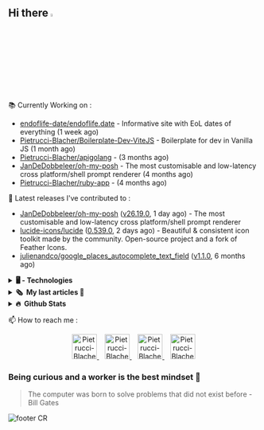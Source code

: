 ## Hi there <img src="https://media.giphy.com/media/hvRJCLFzcasrR4ia7z/giphy.gif" width="4%" alt="Hello There">

📚 Currently Working on :

- [endoflife-date/endoflife.date](https://github.com/endoflife-date/endoflife.date) - Informative site with EoL dates of everything (1 week ago)
- [Pietrucci-Blacher/Boilerplate-Dev-ViteJS](https://github.com/Pietrucci-Blacher/Boilerplate-Dev-ViteJS) - Boilerplate for dev in Vanilla JS  (1 month ago)
- [Pietrucci-Blacher/apigolang](https://github.com/Pietrucci-Blacher/apigolang) -  (3 months ago)
- [JanDeDobbeleer/oh-my-posh](https://github.com/JanDeDobbeleer/oh-my-posh) - The most customisable and low-latency cross platform/shell prompt renderer (4 months ago)
- [Pietrucci-Blacher/ruby-app](https://github.com/Pietrucci-Blacher/ruby-app) -  (4 months ago)


🔭 Latest releases I've contributed to :

- [JanDeDobbeleer/oh-my-posh](https://github.com/JanDeDobbeleer/oh-my-posh) ([v26.19.0](https://github.com/JanDeDobbeleer/oh-my-posh/releases/tag/v26.19.0), 1 day ago) - The most customisable and low-latency cross platform/shell prompt renderer
- [lucide-icons/lucide](https://github.com/lucide-icons/lucide) ([0.539.0](https://github.com/lucide-icons/lucide/releases/tag/0.539.0), 2 days ago) - Beautiful &amp; consistent icon toolkit made by the community. Open-source project and a fork of Feather Icons.
- [julienandco/google_places_autocomplete_text_field](https://github.com/julienandco/google_places_autocomplete_text_field) ([v1.1.0](https://github.com/julienandco/google_places_autocomplete_text_field/releases/tag/v1.1.0), 6 months ago)

<details>
<summary>
    <b> 🖥️ - Technologies</b>
</summary>
<br/>
<table><tr><td valign="top" width="33%">

### Frontend
<div align="center">
<a href="https://getbootstrap.com/" target="_blank" rel="noreferrer noopener"><img style="margin: 10px" src="https://cdn.jsdelivr.net/gh/devicons/devicon/icons/bootstrap/bootstrap-original.svg" alt="Bootstrap" height="50" /></a>
<a href="https://www.w3schools.com/css/" target="_blank" rel="noreferrer noopener"><img style="margin: 10px" src="https://cdn.jsdelivr.net/gh/devicons/devicon@latest/icons/css3/css3-original-wordmark.svg" alt="CSS3" height="50" /></a>
<a href="https://developer.mozilla.org/fr/docs/Glossary/HTML5" target="_blank" rel="noreferrer noopener"><img style="margin: 10px" src="https://cdn.jsdelivr.net/gh/devicons/devicon@latest/icons/html5/html5-original-wordmark.svg" alt="HTML5" height="50" /></a>
<a href="https://www.electronjs.org/" target="_blank" rel="noreferrer noopener"><img style="margin: 10px" src="https://cdn.jsdelivr.net/gh/devicons/devicon@latest/icons/electron/electron-original.svg" alt="Electron" height="50" /></a>
<a href="https://www.javascript.com/" target="_blank" rel="noreferrer noopener"><img style="margin: 10px" src="https://cdn.jsdelivr.net/gh/devicons/devicon@latest/icons/javascript/javascript-original.svg" alt="JavaScript" height="50" /></a>
<a href="https://www.typescriptlang.org/" target="_blank" rel="noreferrer noopener"><img style="margin: 10px" src="https://cdn.jsdelivr.net/gh/devicons/devicon@latest/icons/typescript/typescript-original.svg" alt="TypeScript" height="50" /></a>
<a href="https://www.chartjs.org/" target="_blank" rel="noreferrer noopener"><img style="margin: 10px" src="https://profilinator.rishav.dev/skills-assets/logo-title.svg" alt="Chart.js" height="50" /></a>
<a href="https://jquery.com/" target="_blank" rel="noreferrer noopener"><img style="margin: 10px" src="https://cdn.jsdelivr.net/gh/devicons/devicon@latest/icons/jquery/jquery-plain.svg" alt="jQuery" height="50" /></a>
<a href="https://sass-lang.com/" target="_blank" rel="noreferrer noopener"><img style="margin: 10px" src="https://cdn.jsdelivr.net/gh/devicons/devicon@latest/icons/sass/sass-original.svg" alt="Sass" height="50" /></a>
<a href="https://www.tailwindcss.com/" target="_blank" rel="noreferrer noopener"><img style="margin: 10px" src="https://cdn.jsdelivr.net/gh/devicons/devicon@latest/icons/tailwindcss/tailwindcss-original.svg" alt="Tailwind CSS" height="50" /></a>
<a href="https://vitejs.dev/" target="_blank" rel="noreferrer noopener"><img style="margin: 10px" src="https://cdn.jsdelivr.net/gh/devicons/devicon@latest/icons/vitejs/vitejs-original.svg" alt="Vite.js" height="50" /></a>
<a href="https://webpack.js.org/" target="_blank" rel="noreferrer noopener"><img style="margin: 10px" src="https://cdn.jsdelivr.net/gh/devicons/devicon@latest/icons/webpack/webpack-original.svg" alt="Webpack" height="50" /></a>
<a href="https://angular.dev/" target="_blank" rel="noreferrer noopener"><img style="margin: 10px" src="https://cdn.jsdelivr.net/gh/devicons/devicon@latest/icons/angular/angular-original.svg" alt="Angular" height="50" /></a>
<a href="https://vuejs.org/" target="_blank" rel="noreferrer noopener"><img style="margin: 10px" src="https://cdn.jsdelivr.net/gh/devicons/devicon@latest/icons/vuejs/vuejs-original.svg" alt="Vue.js" height="50" /></a>
<a href="https://react.dev" target="_blank" rel="noreferrer noopener"><img style="margin: 10px" src="https://cdn.jsdelivr.net/gh/devicons/devicon@latest/icons/react/react-original.svg" alt="React" height="50" /></a>
<a href="https://nextjs.org/" target="_blank" rel="noreferrer noopener"><img style="margin: 10px" src="https://cdn.jsdelivr.net/gh/devicons/devicon@latest/icons/nextjs/nextjs-original.svg" alt="Next.js" height="50" /></a>
</div>

</td><td valign="top" width="33%">

### Backend
<div align="center">
<a href="https://www.php.net/" target="_blank" rel="noreferrer noopener"><img style="margin: 10px" src="https://cdn.jsdelivr.net/gh/devicons/devicon@latest/icons/php/php-original.svg" alt="PHP" height="50" /></a>
<a href="https://www.mongodb.com/" target="_blank" rel="noreferrer noopener"><img style="margin: 10px" src="https://cdn.jsdelivr.net/gh/devicons/devicon@latest/icons/mongodb/mongodb-original.svg" alt="MongoDB" height="50" /></a>
<a href="https://nodejs.org/" target="_blank" rel="noreferrer noopener"><img style="margin: 10px" src="https://cdn.jsdelivr.net/gh/devicons/devicon@latest/icons/nodejs/nodejs-original.svg" alt="Node.js" height="50" /></a>
<a href="https://bun.sh/" target="_blank" rel="noreferrer noopener"><img style="margin: 10px" src="https://cdn.jsdelivr.net/gh/devicons/devicon@latest/icons/bun/bun-original.svg" alt="Bun" height="50" /></a>
<a href="https://laravel.com/" target="_blank" rel="noreferrer noopener"><img style="margin: 10px" src="https://cdn.jsdelivr.net/gh/devicons/devicon@latest/icons/laravel/laravel-original.svg" alt="Laravel" height="50" /></a>
<a href="https://www.mysql.com/" target="_blank" rel="noreferrer noopener"><img style="margin: 10px" src="https://cdn.jsdelivr.net/gh/devicons/devicon@latest/icons/mysql/mysql-original.svg" alt="MySQL" height="50" /></a>
<a href="https://mariadb.org/" target="_blank" rel="noreferrer noopener"><img style="margin: 10px" src="https://cdn.jsdelivr.net/gh/devicons/devicon@latest/icons/mariadb/mariadb-original.svg" alt="Maria DB" height="50" /></a>
<a href="https://postgresql.org" target="_blank" rel="noreferrer noopener"><img style="margin: 10px" src="https://cdn.jsdelivr.net/gh/devicons/devicon@latest/icons/postgresql/postgresql-original.svg" alt="PostgreSQL" height="50" /></a>
<a href="https://wordpress.com/" target="_blank" rel="noreferrer noopener"><img style="margin: 10px" src="https://cdn.jsdelivr.net/gh/devicons/devicon@latest/icons/wordpress/wordpress-original.svg" alt="WordPress" height="50" /></a>
<a href="https://symfony.com/" target="_blank" rel="noreferrer noopener"><img style="margin: 10px" src="https://cdn.jsdelivr.net/gh/devicons/devicon@latest/icons/symfony/symfony-original.svg" alt="Symfony" height="50" /></a>
<a href="https://rubyonrails.org/" target="_blank" rel="noreferrer noopener"><img style="margin: 10px" src="https://cdn.jsdelivr.net/gh/devicons/devicon@latest/icons/rails/rails-plain.svg" alt="Ruby on Rails" height="50" /></a>
<a href="https://www.oracle.com/in/index.html" target="_blank" rel="noreferrer noopener"><img style="margin: 10px" src="https://cdn.jsdelivr.net/gh/devicons/devicon@latest/icons/oracle/oracle-original.svg" alt="Oracle" height="50" /></a>
<a href="https://expressjs.com/" target="_blank" rel="noreferrer noopener"><img style="margin: 10px" src="https://cdn.jsdelivr.net/gh/devicons/devicon@latest/icons/express/express-original.svg" alt="Express.js" height="50" /></a>
<a href="https://api-platform.com/" target="_blank" rel="noreferrer noopener"><img style="margin: 10px" src="https://api-platform.com/images/logos/Logo_Circle%20webby%20blue%20light.svg" alt="API Platform" height="50" /></a>
<a href="https://nestjs.com/" target="_blank" rel="noreferrer noopener"><img style="margin: 10px" src="https://cdn.jsdelivr.net/gh/devicons/devicon@latest/icons/nestjs/nestjs-original.svg" alt="NestJS" height="50" /></a>
<a href="https://go.dev/" target="_blank" rel="noreferrer noopener"><img style="margin: 10px" src="https://cdn.jsdelivr.net/gh/devicons/devicon@latest/icons/go/go-original.svg" alt="Golang" height="50" /></a>
</div>

</td><td valign="top" width="33%">

### DevOps
<div align="center">
<a href="https://www.linux.org/" target="_blank" rel="noreferrer noopener"><img style="margin: 10px" src="https://cdn.jsdelivr.net/gh/devicons/devicon@latest/icons/linux/linux-original.svg" alt="Linux" height="50" /></a>
<a href="https://github.com/" target="_blank" rel="noreferrer noopener"><img style="margin: 10px" src="https://cdn.jsdelivr.net/gh/devicons/devicon@latest/icons/git/git-original.svg" alt="Git" height="50" /></a>
<a href="https://www.gnu.org/software/bash/" target="_blank" rel="noreferrer noopener"><img style="margin: 10px" src="https://cdn.jsdelivr.net/gh/devicons/devicon@latest/icons/bash/bash-original.svg" alt="Bash" height="50" /></a>
<a href="https://apache.org" target="_blank" rel="noreferrer noopener"><img style="margin: 10px" src="https://cdn.jsdelivr.net/gh/devicons/devicon@latest/icons/apache/apache-original.svg" alt="Apache" height="50" /></a>
<a href="https://www.nginx.com/" target="_blank" rel="noreferrer noopener"><img style="margin: 10px" src="https://cdn.jsdelivr.net/gh/devicons/devicon@latest/icons/nginx/nginx-original.svg" alt="Nginx" height="50" /></a>
<a href="https://www.docker.com/" target="_blank" rel="noreferrer noopener"><img style="margin: 10px" src="https://cdn.jsdelivr.net/gh/devicons/devicon@latest/icons/docker/docker-original.svg" alt="Docker" height="50" /></a>
<a href="https://kubernetes.io/" target="_blank" rel="noreferrer noopener"><img style="margin: 10px" src="https://cdn.jsdelivr.net/gh/devicons/devicon@latest/icons/kubernetes/kubernetes-original.svg" alt="Kubernetes" height="50" /></a>
<a href="https://about.gitlab.com/" target="_blank" rel="noreferrer noopener"><img style="margin: 10px" src="https://cdn.jsdelivr.net/gh/devicons/devicon@latest/icons/gitlab/gitlab-original.svg" alt="GitLab" height="50" /></a>
<a href="https://bitbucket.org" target="_blank" rel="noreferrer noopener"><img style="margin: 10px" src="https://cdn.jsdelivr.net/gh/devicons/devicon@latest/icons/bitbucket/bitbucket-original.svg" alt="Bitbucket" height="50" /></a>
</div>

</td></tr></table>

</details>

<details>
    <summary>
        <b>🗞️&nbsp;&nbsp;My last articles 🤡</b>
    </summary>
    <br>
    <div align="center">
        <img src="https://i.giphy.com/media/Ju7l5y9osyymQ/giphy.webp" width="450" alt="rickroll"/>
    </div>
    <h1 align="center">Nothing but Coming Soon 🚧</h1>
</details>


<details>
    <summary>
        <b>🔥&nbsp;&nbsp;Github&nbsp;Stats</b>
    </summary>
    <br/>

| <img align="center" src="https://github-readme-stats.vercel.app/api?username=Pietrucci-Blacher&show_icons=true&include_all_commits=true&theme=buefy&hide_border=true" alt="Maxime github stats" /> | <img align="center" src="https://github-readme-stats.vercel.app/api/top-langs/?username=Pietrucci-Blacher&layout=compact&theme=buefy&hide_border=true" alt="Maxime github stats part 2"/> |
|----------------------------------------------------------------------------------------------------------------------------------------------------------------------------------------------------|-----------------------------------------------------------------------------------------------------------------------------------------------------------|

</details>


📫 How to reach me :
<p align="center">
    <a href="https://twitter.com/Sunshiotv">
        <img alt="Pietrucci-Blacher | Twitter" width="50px" height="50px" src="https://cdn.jsdelivr.net/gh/devicons/devicon@latest/icons/twitter/twitter-original.svg"/>
    </a>
    &nbsp;&nbsp;
    <a href="https://www.linkedin.com/in/maxime-pietrucci/">
        <img alt="Pietrucci-Blacher | Linkedin" width="50px" height="50px" src="https://cdn.jsdelivr.net/gh/devicons/devicon@latest/icons/linkedin/linkedin-original.svg"/>
    </a>
    &nbsp;&nbsp;
    <a href="https://discordapp.com/users/146296127812009984">
        <img alt="Pietrucci-Blacher | Discord" width="50px" height="50px" src="https://assets-global.website-files.com/6257adef93867e50d84d30e2/636e0a69f118df70ad7828d4_icon_clyde_blurple_RGB.svg"/>
    </a>
    &nbsp;&nbsp;
    <a href="mailto:contact@mpb-dev.fr">
        <img alt="Pietrucci-Blacher | Email" width="50px" height="50px" src="https://upload.wikimedia.org/wikipedia/commons/7/7e/Gmail_icon_%282020%29.svg" />
    </a>
</p>

### Being curious and a worker is the best mindset 🧐
> The computer was born to solve problems that did not exist before - Bill Gates

![footer CR](https://capsule-render.vercel.app/api?type=waving&color=gradient&customColorList=12&height=80&section=footer)
